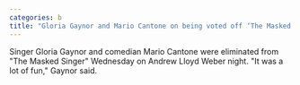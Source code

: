 ```yaml
---
categories: b
title: "Gloria Gaynor and Mario Cantone on being voted off ‘The Masked Singer’ how they kept it a secret from friends"
---
```

Singer Gloria Gaynor and comedian Mario Cantone were eliminated from "The Masked Singer" Wednesday on Andrew Lloyd Weber night. "It was a lot of fun," Gaynor said.